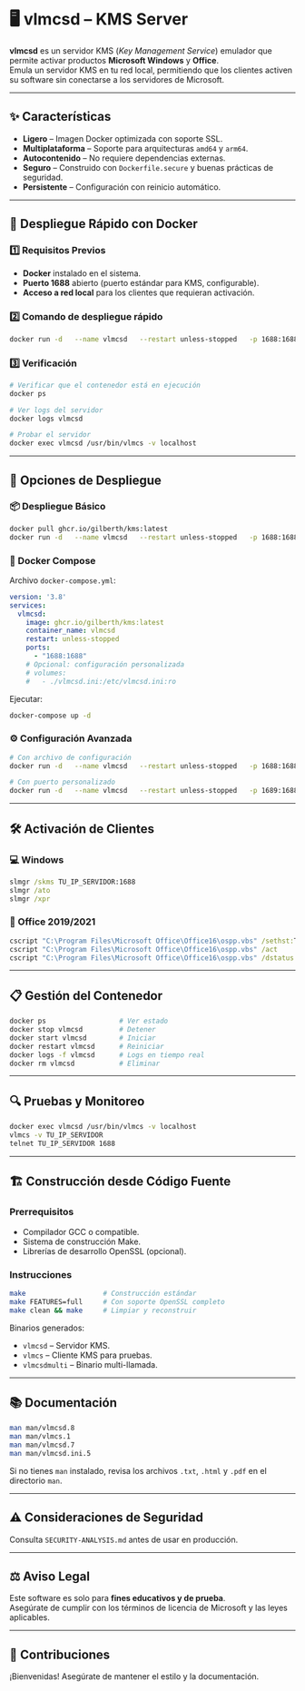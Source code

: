 # 🖥️ vlmcsd – KMS Server

**vlmcsd** es un servidor KMS (*Key Management Service*) emulador que permite activar productos **Microsoft Windows** y **Office**.  
Emula un servidor KMS en tu red local, permitiendo que los clientes activen su software sin conectarse a los servidores de Microsoft.

---

## ✨ Características

- **Ligero** – Imagen Docker optimizada con soporte SSL.  
- **Multiplataforma** – Soporte para arquitecturas `amd64` y `arm64`.  
- **Autocontenido** – No requiere dependencias externas.  
- **Seguro** – Construido con `Dockerfile.secure` y buenas prácticas de seguridad.  
- **Persistente** – Configuración con reinicio automático.  

---

## 🚀 Despliegue Rápido con Docker

### 1️⃣ Requisitos Previos
- **Docker** instalado en el sistema.
- **Puerto 1688** abierto (puerto estándar para KMS, configurable).
- **Acceso a red local** para los clientes que requieran activación.

### 2️⃣ Comando de despliegue rápido
```bash
docker run -d   --name vlmcsd   --restart unless-stopped   -p 1688:1688   ghcr.io/gilberth/kms:latest
```

### 3️⃣ Verificación
```bash
# Verificar que el contenedor está en ejecución
docker ps

# Ver logs del servidor
docker logs vlmcsd

# Probar el servidor
docker exec vlmcsd /usr/bin/vlmcs -v localhost
```

---

## 🐳 Opciones de Despliegue

### 📦 Despliegue Básico
```bash
docker pull ghcr.io/gilberth/kms:latest
docker run -d   --name vlmcsd   --restart unless-stopped   -p 1688:1688   ghcr.io/gilberth/kms:latest
```

### 📄 Docker Compose
Archivo `docker-compose.yml`:
```yaml
version: '3.8'
services:
  vlmcsd:
    image: ghcr.io/gilberth/kms:latest
    container_name: vlmcsd
    restart: unless-stopped
    ports:
      - "1688:1688"
    # Opcional: configuración personalizada
    # volumes:
    #   - ./vlmcsd.ini:/etc/vlmcsd.ini:ro
```
Ejecutar:
```bash
docker-compose up -d
```

### ⚙️ Configuración Avanzada
```bash
# Con archivo de configuración
docker run -d   --name vlmcsd   --restart unless-stopped   -p 1688:1688   -v /ruta/a/vlmcsd.ini:/etc/vlmcsd.ini:ro   ghcr.io/gilberth/kms:latest

# Con puerto personalizado
docker run -d   --name vlmcsd   --restart unless-stopped   -p 1689:1688   ghcr.io/gilberth/kms:latest
```

---

## 🛠️ Activación de Clientes

### 💻 Windows
```cmd
slmgr /skms TU_IP_SERVIDOR:1688
slmgr /ato
slmgr /xpr
```

### 📄 Office 2019/2021
```cmd
cscript "C:\Program Files\Microsoft Office\Office16\ospp.vbs" /sethst:TU_IP_SERVIDOR
cscript "C:\Program Files\Microsoft Office\Office16\ospp.vbs" /act
cscript "C:\Program Files\Microsoft Office\Office16\ospp.vbs" /dstatus
```

---

## 📋 Gestión del Contenedor
```bash
docker ps                  # Ver estado
docker stop vlmcsd         # Detener
docker start vlmcsd        # Iniciar
docker restart vlmcsd      # Reiniciar
docker logs -f vlmcsd      # Logs en tiempo real
docker rm vlmcsd           # Eliminar
```

---

## 🔍 Pruebas y Monitoreo
```bash
docker exec vlmcsd /usr/bin/vlmcs -v localhost
vlmcs -v TU_IP_SERVIDOR
telnet TU_IP_SERVIDOR 1688
```

---

## 🏗️ Construcción desde Código Fuente

### Prerrequisitos
- Compilador GCC o compatible.  
- Sistema de construcción Make.  
- Librerías de desarrollo OpenSSL (opcional).

### Instrucciones
```bash
make                   # Construcción estándar
make FEATURES=full     # Con soporte OpenSSL completo
make clean && make     # Limpiar y reconstruir
```
Binarios generados:
- `vlmcsd` – Servidor KMS.  
- `vlmcs` – Cliente KMS para pruebas.  
- `vlmcsdmulti` – Binario multi-llamada.

---

## 📚 Documentación
```bash
man man/vlmcsd.8
man man/vlmcs.1
man man/vlmcsd.7
man man/vlmcsd.ini.5
```
Si no tienes `man` instalado, revisa los archivos `.txt`, `.html` y `.pdf` en el directorio `man`.

---

## ⚠️ Consideraciones de Seguridad
Consulta `SECURITY-ANALYSIS.md` antes de usar en producción.

---

## ⚖️ Aviso Legal
Este software es solo para **fines educativos y de prueba**.  
Asegúrate de cumplir con los términos de licencia de Microsoft y las leyes aplicables.

---

## 🤝 Contribuciones
¡Bienvenidas! Asegúrate de mantener el estilo y la documentación.
